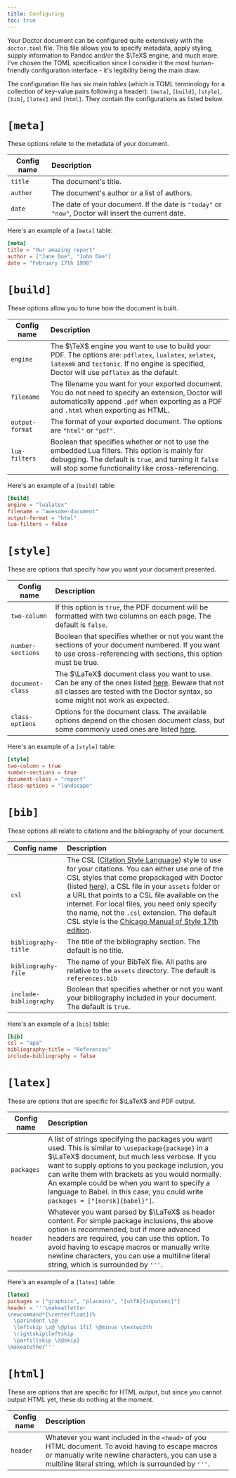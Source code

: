 ```yaml
---
title: Configuring
toc: true
---
```


Your Doctor document can be configured quite extensively with the `doctor.toml` file. This file allows you to specify metadata, apply styling, supply information to Pandoc and/or the $\TeX$ engine, and much more. I've chosen the TOML specification since I consider it the most human-friendly configuration interface - it's legibility being the main draw.

The configuration file has six main *tables* (which is TOML terminology for a collection of key-value pairs following a header): `[meta]`, `[build]`, `[style]`, `[bib]`, `[latex]` and `[html]`. They contain the configurations as listed below.

# `[meta]`

These options relate to the metadata of your document.

| **Config name** | **Description** |
|--|:--|
| `title` | The document's title. |
| `author` | The document's author or a list of authors. |
| `date` | The date of your document. If the date is `"today"` or `"now"`, Doctor will insert the current date. |

Here's an example of a `[meta]` table:

```toml
[meta]
title = "Our amazing report"
author = ["Jane Doe", "John Doe"]
date = "February 17th 1998"
```

# `[build]`

These options allow you to tune how the document is built.

| **Config name** | **Description** |
|--|:--|
| `engine` | The $\TeX$ engine you want to use to build your PDF. The options are: `pdflatex`, `lualatex`, `xelatex`, `latexmk` and `tectonic`. If no engine is specified, Doctor will use `pdflatex` as the default. |
| `filename` | The filename you want for your exported document. You do not need to specify an extension, Doctor will automatically append `.pdf` when exporting as a PDF and `.html` when exporting as HTML. |
| `output-format` | The format of your exported document. The options are `"html"` or `"pdf"`. |
| `lua-filters` | Boolean that specifies whether or not to use the embedded Lua filters. This option is mainly for debugging. The default is `true`, and turning it `false` will stop some functionality like cross-referencing. |

Here's an example of a `[build]` table:

```toml
[build]
engine = "lualatex"
filename = "awesome-document"
output-format = "html"
lua-filters = false
```

# `[style]`

These are options that specify how you want your document presented.

| **Config name** | **Description** |
|--|:--|
| `two-column` | If this option is `true`, the PDF document will be formatted with two columns on each page. The default is `false`. |
| `number-sections` | Boolean that specifies whether or not you want the sections of your document numbered. If you want to use cross-referencing with sections, this option must be true. |
| `document-class` | The $\LaTeX$ document class you want to use. Can be any of the ones listed [here](https://ctan.org/topic/class). Beware that not all classes are tested with the Doctor syntax, so some might not work as expected. |
| `class-options` | Options for the document class. The available options depend on the chosen document class, but some commonly used ones are listed [here](https://en.wikibooks.org/wiki/LaTeX/Document_Structure#Document_Class_Options). |

Here's an example of a `[style]` table:

```toml
[style]
two-column = true
number-sections = true
document-class = "report"
class-options = "landscape"
```

# `[bib]`

These options all relate to citations and the bibliography of your document.

| **Config name** | **Description** |
|--|:--|
| `csl` | The CSL ([Citation Style Language](https://citationstyles.org/)) style to use for your citations. You can either use one of the CSL styles that come prepackaged with Doctor (listed [here](bib#csl)), a CSL file in your `assets` folder or a URL that points to a CSL file available on the internet. For local files, you need only specify the name, not the `.csl` extension. The default CSL style is the [Chicago Manual of Style 17th edition](https://csl.mendeley.com/styleInfo/?styleId=http%3A%2F%2Fwww.zotero.org%2Fstyles%2Fchicago-author-date). |
| `bibliography-title` | The title of the bibliography section. The default is no title. |
| `bibliography-file` | The name of your BibTeX file. All paths are relative to the `assets` directory. The default is `references.bib` |
| `include-bibliography` | Boolean that specifies whether or not you want your bibliography included in your document. The default is `true`. |

Here's an example of a `[bib]` table:

```toml
[bib]
csl = "apa"
bibliography-title = "References"
include-bibliography = false
```

# `[latex]`

These are options that are specific for $\LaTeX$ and PDF output.

| **Config name** | **Description** |
|--|:--|
| `packages` | A list of strings specifying the packages you want used. This is similar to `\usepackage{package}` in a $\LaTeX$ document, but much less verbose. If you want to supply options to you package inclusion, you can write them with brackets as you would normally. An example could be when you want to specify a language to Babel. In this case, you could write `packages = ["[norsk]{babel}"]`. |
| `header` | Whatever you want parsed by $\LaTeX$ as header content. For simple package inclusions, the above option is recommended, but if more advanced headers are required, you can use this option. To avoid having to escape macros or manually write newline characters, you can use a multiline literal string, which is surrounded by `'''`. |

Here's an example of a `[latex]` table:

```toml
[latex]
packages = ["graphicx", "placeins", "[utf8]{inputenc}"]
header = '''\makeatletter
\newcommand*{\centerfloat}{%
  \parindent \z@
  \leftskip \z@ \@plus 1fil \@minus \textwidth
  \rightskip\leftskip
  \parfillskip \z@skip}
\makeatother'''
```

# `[html]`

These are options that are specific for HTML output, but since you cannot output HTML yet, these do nothing at the moment.

| **Config name** | **Description** |
|--|:--|
| `header` | Whatever you want included in the `<head>` of you HTML document. To avoid having to escape macros or manually write newline characters, you can use a multiline literal string, which is surrounded by `'''`. |
